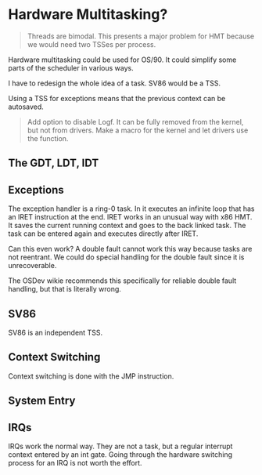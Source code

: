 # Hardware Multitasking?

> Threads are bimodal. This presents a major problem for HMT because we would need two TSSes per process.

Hardware multitasking could be used for OS/90. It could simplify some parts of the scheduler in various ways.

I have to redesign the whole idea of a task. SV86 would be a TSS.

Using a TSS for exceptions means that the previous context can be autosaved.

> Add option to disable Logf. It can be fully removed from the kernel, but not from drivers.
> Make a macro for the kernel and let drivers use the function.

## The GDT, LDT, IDT

## Exceptions

The exception handler is a ring-0 task. In it executes an infinite loop that has an IRET instruction at the end. IRET works in an unusual way with x86 HMT. It saves the current running context and goes to the back linked task. The task can be entered again and executes directly after IRET.

Can this even work? A double fault cannot work this way because tasks are not reentrant. We could do special handling for the double fault since it is unrecoverable.

The OSDev wikie recommends this specifically for reliable double fault handling, but that is literally wrong.

## SV86

SV86 is an independent TSS.

## Context Switching

Context switching is done with the JMP instruction.

## System Entry

## IRQs

IRQs work the normal way. They are not a task, but a regular interrupt context entered by an int gate. Going through the hardware switching process for an IRQ is not worth the effort.
